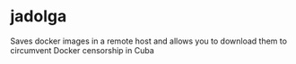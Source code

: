 # jadolga
Saves docker images in a remote host and allows you to download them to circumvent Docker censorship in Cuba
